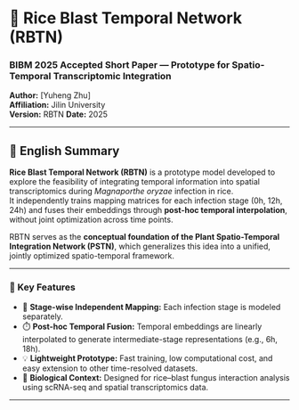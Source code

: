 # 🌾 Rice Blast Temporal Network (RBTN)
### BIBM 2025 Accepted Short Paper — Prototype for Spatio-Temporal Transcriptomic Integration  
**Author:** [Yuheng Zhu]  
**Affiliation:** Jilin University  
**Version:** RBTN
**Date:** 2025  

---

## 🧠 English Summary

**Rice Blast Temporal Network (RBTN)** is a prototype model developed to explore the feasibility of integrating temporal information into spatial transcriptomics during *Magnaporthe oryzae* infection in rice.  
It independently trains mapping matrices for each infection stage (0h, 12h, 24h) and fuses their embeddings through **post-hoc temporal interpolation**, without joint optimization across time points.  

RBTN serves as the **conceptual foundation of the Plant Spatio-Temporal Integration Network (PSTN)**, which generalizes this idea into a unified, jointly optimized spatio-temporal framework.

---

### 🚀 Key Features
- 🧬 **Stage-wise Independent Mapping:** Each infection stage is modeled separately.  
- ⏱️ **Post-hoc Temporal Fusion:** Temporal embeddings are linearly interpolated to generate intermediate-stage representations (e.g., 6h, 18h).  
- 💡 **Lightweight Prototype:** Fast training, low computational cost, and easy extension to other time-resolved datasets.  
- 🌿 **Biological Context:** Designed for rice–blast fungus interaction analysis using scRNA-seq and spatial transcriptomics data.

---
